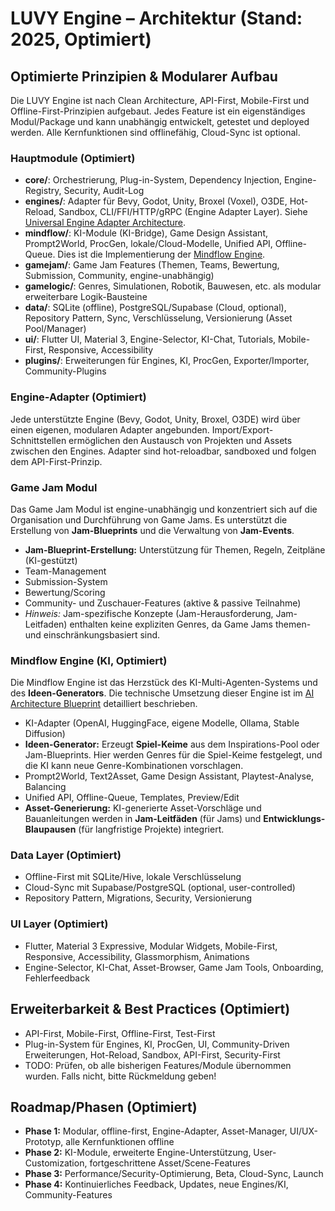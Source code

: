 # LUVY Engine – Architektur (Stand: 2025, Optimiert)

## Optimierte Prinzipien & Modularer Aufbau
Die LUVY Engine ist nach Clean Architecture, API-First, Mobile-First und Offline-First-Prinzipien aufgebaut. Jedes Feature ist ein eigenständiges Modul/Package und kann unabhängig entwickelt, getestet und deployed werden. Alle Kernfunktionen sind offlinefähig, Cloud-Sync ist optional.

### Hauptmodule (Optimiert)
- **core/**: Orchestrierung, Plug-in-System, Dependency Injection, Engine-Registry, Security, Audit-Log
- **engines/**: Adapter für Bevy, Godot, Unity, Broxel (Voxel), O3DE, Hot-Reload, Sandbox, CLI/FFI/HTTP/gRPC (Engine Adapter Layer). Siehe [Universal Engine Adapter Architecture](../features/engines/engine_adapter_architecture.md).
- **mindflow/**: KI-Module (KI-Bridge), Game Design Assistant, Prompt2World, ProcGen, lokale/Cloud-Modelle, Unified API, Offline-Queue. Dies ist die Implementierung der [Mindflow Engine](#mindflow-engine-ki-optimiert).
- **gamejam/**: Game Jam Features (Themen, Teams, Bewertung, Submission, Community, engine-unabhängig)
- **gamelogic/**: Genres, Simulationen, Robotik, Bauwesen, etc. als modular erweiterbare Logik-Bausteine
- **data/**: SQLite (offline), PostgreSQL/Supabase (Cloud, optional), Repository Pattern, Sync, Verschlüsselung, Versionierung (Asset Pool/Manager)
- **ui/**: Flutter UI, Material 3, Engine-Selector, KI-Chat, Tutorials, Mobile-First, Responsive, Accessibility
- **plugins/**: Erweiterungen für Engines, KI, ProcGen, Exporter/Importer, Community-Plugins

### Engine-Adapter (Optimiert)
Jede unterstützte Engine (Bevy, Godot, Unity, Broxel, O3DE) wird über einen eigenen, modularen Adapter angebunden. Import/Export-Schnittstellen ermöglichen den Austausch von Projekten und Assets zwischen den Engines. Adapter sind hot-reloadbar, sandboxed und folgen dem API-First-Prinzip.

### Game Jam Modul
Das Game Jam Modul ist engine-unabhängig und konzentriert sich auf die Organisation und Durchführung von Game Jams. Es unterstützt die Erstellung von **Jam-Blueprints** und die Verwaltung von **Jam-Events**.
- **Jam-Blueprint-Erstellung:** Unterstützung für Themen, Regeln, Zeitpläne (KI-gestützt)
- Team-Management
- Submission-System
- Bewertung/Scoring
- Community- und Zuschauer-Features (aktive & passive Teilnahme)
- *Hinweis:* Jam-spezifische Konzepte (Jam-Herausforderung, Jam-Leitfaden) enthalten keine expliziten Genres, da Game Jams themen- und einschränkungsbasiert sind.

### Mindflow Engine (KI, Optimiert)
Die Mindflow Engine ist das Herzstück des KI-Multi-Agenten-Systems und des **Ideen-Generators**. Die technische Umsetzung dieser Engine ist im [AI Architecture Blueprint](../features/ai/ai_architecture_blueprint.md) detailliert beschrieben.
- KI-Adapter (OpenAI, HuggingFace, eigene Modelle, Ollama, Stable Diffusion)
- **Ideen-Generator:** Erzeugt **Spiel-Keime** aus dem Inspirations-Pool oder Jam-Blueprints. Hier werden Genres für die Spiel-Keime festgelegt, und die KI kann neue Genre-Kombinationen vorschlagen.
- Prompt2World, Text2Asset, Game Design Assistant, Playtest-Analyse, Balancing
- Unified API, Offline-Queue, Templates, Preview/Edit
- **Asset-Generierung:** KI-generierte Asset-Vorschläge und Bauanleitungen werden in **Jam-Leitfäden** (für Jams) und **Entwicklungs-Blaupausen** (für langfristige Projekte) integriert.

### Data Layer (Optimiert)
- Offline-First mit SQLite/Hive, lokale Verschlüsselung
- Cloud-Sync mit Supabase/PostgreSQL (optional, user-controlled)
- Repository Pattern, Migrations, Security, Versionierung

### UI Layer (Optimiert)
- Flutter, Material 3 Expressive, Modular Widgets, Mobile-First, Responsive, Accessibility, Glassmorphism, Animations
- Engine-Selector, KI-Chat, Asset-Browser, Game Jam Tools, Onboarding, Fehlerfeedback

## Erweiterbarkeit & Best Practices (Optimiert)
- API-First, Mobile-First, Offline-First, Test-First
- Plug-in-System für Engines, KI, ProcGen, UI, Community-Driven Erweiterungen, Hot-Reload, Sandbox, API-First, Security-First
- TODO: Prüfen, ob alle bisherigen Features/Module übernommen wurden. Falls nicht, bitte Rückmeldung geben!

## Roadmap/Phasen (Optimiert)
- **Phase 1:** Modular, offline-first, Engine-Adapter, Asset-Manager, UI/UX-Prototyp, alle Kernfunktionen offline
- **Phase 2:** KI-Module, erweiterte Engine-Unterstützung, User-Customization, fortgeschrittene Asset/Scene-Features
- **Phase 3:** Performance/Security-Optimierung, Beta, Cloud-Sync, Launch
- **Phase 4:** Kontinuierliches Feedback, Updates, neue Engines/KI, Community-Features
